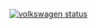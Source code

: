 [![volkswagen status](https://auchenberg.github.io/volkswagen/volkswargen_ci.svg?v=1)](https://github.com/auchenberg/volkswagen)